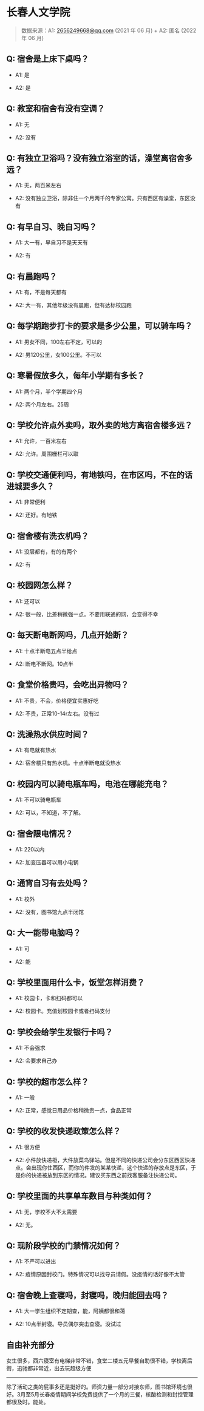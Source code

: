# 长春人文学院

> 数据来源：A1: 2656249668@qq.com (2021 年 06 月) + A2: 匿名 (2022 年 06 月)

## Q: 宿舍是上床下桌吗？

- A1: 是

- A2: 是

## Q: 教室和宿舍有没有空调？

- A1: 无

- A2: 没有

## Q: 有独立卫浴吗？没有独立浴室的话，澡堂离宿舍多远？

- A1: 无，两百米左右

- A2: 没有独立卫浴，除非住一个月两千的专家公寓。只有西区有澡堂，东区没有

## Q: 有早自习、晚自习吗？

- A1: 大一有，早自习不是天天有

- A2: 有

## Q: 有晨跑吗？

- A1: 有，不是每天都有

- A2: 大一有，其他年级没有晨跑，但有达标校园跑

## Q: 每学期跑步打卡的要求是多少公里，可以骑车吗？

- A1: 男女不同，100左右不定，可以的

- A2: 男120公里，女100公里。不可以

## Q: 寒暑假放多久，每年小学期有多长？

- A1: 两个月，半个学期四个月

- A2: 两个月左右。25周

## Q: 学校允许点外卖吗，取外卖的地方离宿舍楼多远？

- A1: 允许，一百米左右

- A2: 允许。周围栅栏可以取

## Q: 学校交通便利吗，有地铁吗，在市区吗，不在的话进城要多久？

- A1: 非常便利

- A2: 还好。有地铁

## Q: 宿舍楼有洗衣机吗？

- A1: 没层都有，有的有两个

- A2: 有

## Q: 校园网怎么样？

- A1: 还可以

- A2: 很一般，比差稍微强一点。不要用联通的网，会变得不幸

## Q: 每天断电断网吗，几点开始断？

- A1: 十点半断电五点半给点

- A2: 断电不断网。10点半

## Q: 食堂价格贵吗，会吃出异物吗？

- A1: 不贵，不会，价格便宜实惠好吃

- A2: 不贵，正常10-14r左右。没有过

## Q: 洗澡热水供应时间？

- A1: 有电就有热水

- A2: 宿舍楼只有热水机。十点半断电就没热水

## Q: 校园内可以骑电瓶车吗，电池在哪能充电？

- A1: 不可以骑电瓶车

- A2: 可以，不知道，不了解。

## Q: 宿舍限电情况？

- A1: 220以内

- A2: 加变压器可以用小电锅

## Q: 通宵自习有去处吗？

- A1: 校外

- A2: 没有，图书馆九点半闭馆

## Q: 大一能带电脑吗？

- A1: 可

- A2: 能

## Q: 学校里面用什么卡，饭堂怎样消费？

- A1: 校园卡，卡和扫码都可以

- A2: 校园卡。充值划校园卡或者扫码支付

## Q: 学校会给学生发银行卡吗？

- A1: 不会强求

- A2: 会要求自己办

## Q: 学校的超市怎么样？

- A1: 一般

- A2: 正常，感觉日用品价格稍微贵一点，食品正常

## Q: 学校的收发快递政策怎么样？

- A1: 很方便

- A2: 小件放快递柜，大件放菜鸟驿站。但是不同的快递公司会分东区西区快递点。会出现你住西区，而你的件发的某某快递，这个快递的存放点是东区，于是你的快递被放到东区的情况。建议买东西之前找客服备注快递公司。

## Q: 学校里面的共享单车数目与种类如何？

- A1: 无，学校不大不太需要

- A2: 无。

## Q: 现阶段学校的门禁情况如何？

- A1: 不严可以进出

- A2: 疫情原因封校门。特殊情况可以找导员请假。没疫情的话好像不太管

## Q: 宿舍晚上查寝吗，封寝吗，晚归能回去吗？

- A1: 大一学生组织不定期查，能，阿姨都很和蔼

- A2: 10点半封寝。导员偶尔突击查寝。没试过

## 自由补充部分

女生很多，西六寝室有电梯非常不错，食堂二楼五元早餐自助很不错，学校离后街，迅驰都非常近，出去玩超级方便

***

除了活动之类的屁事多还是挺好的。师资力量一部分对接东师，图书馆环境也很好。3月至5月长春疫情期间学校免费提供了一个月的三餐，核酸检测和封控管理都很及时。能处。